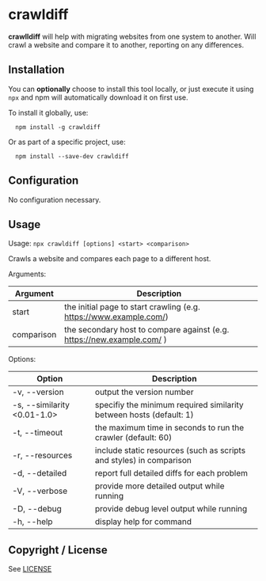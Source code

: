 # crawldiff

**crawlldiff** will help with migrating websites from one system to another. Will crawl a website and compare it to another, reporting on any differences.

## Installation

You can **optionally** choose to install this tool locally, or just execute it using `npx` and npm will automatically download it on first use.

To install it globally, use:

```
  npm install -g crawldiff
```

Or as part of a specific project, use:

```
  npm install --save-dev crawldiff
```

## Configuration

No configuration necessary.

## Usage

Usage: `npx crawldiff [options] <start> <comparison>`

Crawls a website and compares each page to a different host.

Arguments:

| Argument   | Description                                                            |
| ---------- | ---------------------------------------------------------------------- |
| start      | the initial page to start crawling (e.g. https://www.example.com/)     |
| comparison | the secondary host to compare against (e.g. https://new.example.com/ ) |

Options:

| Option                       | Description                                                         |
| ---------------------------- | ------------------------------------------------------------------- |
|  -v, --version               | output the version number                                           |
|  -s, --similarity <0.01-1.0> | specifiy the minimum required similarity between hosts (default: 1) |
|  -t, --timeout <integer>     | the maximum time in seconds to run the crawler (default: 60)        |
|  -r, --resources             | include static resources (such as scripts and styles) in comparison |
|  -d, --detailed              | report full detailed diffs for each problem                         |
|  -V, --verbose               | provide more detailed output while running                          |
|  -D, --debug                 | provide debug level output while running                            |
|  -h, --help                  | display help for command                                            |


## Copyright / License

See [LICENSE](LICENSE)
